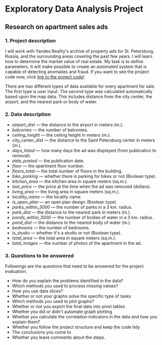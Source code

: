 # Exploratory Data Analysis Project

## Research on apartment sales ads

### 1. Project description

I will work with Yandex.Reality's archive of property ads for St. Petersburg, Russia, and the surrounding areas covering the past few years. I will learn how to determine the market value of real estate. My task is to define parameters. It will make possible to create an automated system that is capable of detecting anomalies and fraud. If you want to see the project code now, click [link to the project code!](https://github.com/Herimitsinjo/data-analysis-porfolio2/blob/main/Determination%20of%20the%20market%20value%20of%20real%20estate.ipynb)

There are two different types of data available for every apartment for sale. The first type is user input. The second type was calculated automatically based upon the map data. This includes distance from the city center, the airport, and the nearest park or body of water.

### 2. Data description

* *airport_dist* — the distance to the airport in meters (m.).
* *balconies* — the number of balconies.
* *ceiling_height* — the ceiling height in meters (m.).
* *city_center_dist* — the distance to the Saint Petersburg center in meters (m.).
* *days_listed* — how many days the ad was displayed (from publication to removal).
* *date_posted* — the publication date.
* *floor* — the apartment floor number.
* *floors_total* — the total number of floors in the building.
* *bike_parking* — whether there is parking for bikes or not (Boolean type).
* *kitchen_area* — the kitchen area in square meters (sq.m.).
* *last_price* — the price at the time when the ad was removed (dollars).
* *living_area* — the living area in square meters (sq.m.).
* *locality_name* — the locality name.
* *is_open_plan* — an open plan design (Boolean type).
* *parks_within_3000* — the number of parks in a 3 km. radius.
* *park_dist* — the distance to the nearest park in meters (m.).
* *ponds_within_3000* — the number of bodies of water in a 3 km. radius.
* *pond_dist* — the distance to the nearest body of water (m.).
* *bedrooms* — the number of bedrooms.
* *is_studio* — whether it's a studio or not (Boolean type).
* *total_area* — the total area in square meters (sq.m.).
* *total_images* — the number of photos of the apartment in the ad.

### 3. Questions to be answered

Followings are the questions that need to be answered for the project evaluation:

* How do you explain the problems identified in the data?
* Which methods you used to process missing values?
* How you use data slices?
* Whether or not your graphs solve the specific type of tasks
* Which methods you used to plot graphs?
* Whether or not you export the final data into pivot tables
* Whether you did or didn't automate graph plotting
* Whether you calculate the correlation indicators in the data and how you explain them?
* Whether you follow the project structure and keep the code tidy
* The conclusions you come to
* Whether you leave comments about the steps.
